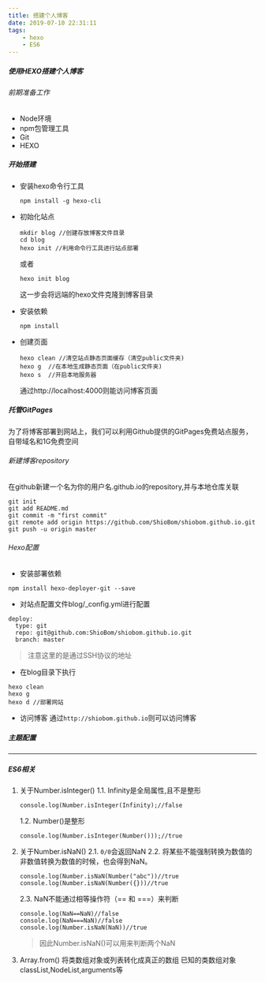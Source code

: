```yaml
---
title: 搭建个人博客
date: 2019-07-10 22:31:11
tags: 
    - hexo
    - ES6
---
```


##### 使用HEXO搭建个人博客
###### 前期准备工作
- Node环境
- npm包管理工具
- Git
- HEXO
##### 开始搭建
- 安装hexo命令行工具
   ```
   npm install -g hexo-cli
   ```
- 初始化站点
    ```
    mkdir blog //创建存放博客文件目录
    cd blog
    hexo init //利用命令行工具进行站点部署
    ```
    或者
    ```
    hexo init blog
    ```
    这一步会将远端的hexo文件克隆到博客目录

- 安装依赖
    ```
    npm install
    ```
- 创建页面
    ```
    hexo clean //清空站点静态页面缓存（清空public文件夹)  
    hexo g  //在本地生成静态页面（在public文件夹)
    hexo s  //开启本地服务器
    ```
    通过http://localhost:4000则能访问博客页面
##### 托管GitPages
为了将博客部署到网站上，我们可以利用Github提供的GitPages免费站点服务，自带域名和1G免费空间
###### 新建博客repository
在github新建一个名为你的用户名.github.io的repository,并与本地仓库关联
```
git init
git add README.md
git commit -m "first commit"
git remote add origin https://github.com/ShioBom/shiobom.github.io.git
git push -u origin master
```
###### Hexo配置
- 安装部署依赖
```
npm install hexo-deployer-git --save
```
- 对站点配置文件blog/_config.yml进行配置
```
deploy:
  type: git
  repo: git@github.com:ShioBom/shiobom.github.io.git
  branch: master
```
> 注意这里的是通过SSH协议的地址
- 在blog目录下执行
```
hexo clean
hexo g
hexo d //部署网站
```
- 访问博客
通过`http://shiobom.github.io`则可以访问博客
##### 主题配置
----
##### ES6相关
1. 关于Number.isInteger()
    1.1. Infinity是全局属性,且不是整形
    ```
    console.log(Number.isInteger(Infinity);//false
    ```
    1.2. Number()是整形
    ```
    console.log(Number.isInteger(Number()));//true
    ```
2. 关于Number.isNaN()
    2.1. `0/0`会返回NaN
    2.2. 将某些不能强制转换为数值的非数值转换为数值的时候，也会得到NaN。
    ```
    console.log(Number.isNaN(Number("abc"))//true
    console.log(Number.isNaN(Number({}))//true
    ```
    2.3. NaN不能通过相等操作符（== 和 ===）来判断
    ```
    console.log(NaN==NaN)//false
    console.log(NaN===NaN)//false
    console.log(Number.isNaN(NaN))//true
    ```
    > 因此Number.isNaN()可以用来判断两个NaN

3. Array.from()
将类数组对象或列表转化成真正的数组
    已知的类数组对象classList,NodeList,arguments等